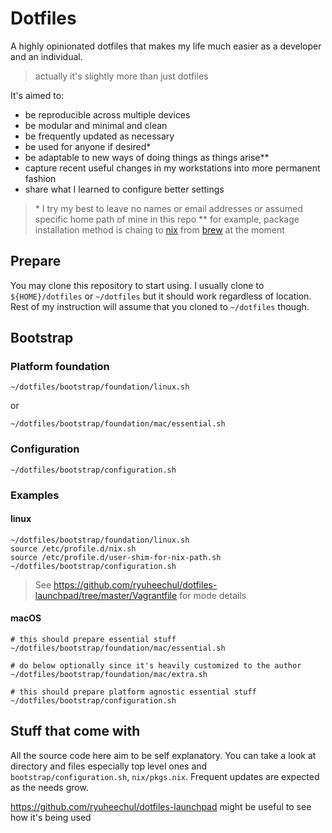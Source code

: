 # Dotfiles

A highly opinionated dotfiles that makes my life much easier as a developer and an individual.
> actually it's slightly more than just dotfiles

It's aimed to:
- be reproducible across multiple devices
- be modular and minimal and clean
- be frequently updated as necessary
- be used for anyone if desired\*
- be adaptable to new ways of doing things as things arise\*\*
- capture recent useful changes in my workstations into more permanent fashion
- share what I learned to configure better settings

> \* I try my best to leave no names or email addresses or assumed specific home path of mine in this repo
> \*\* for example, package installation method is chaing to [nix](https://github.com/NixOS/nix) from [brew](https://brew.sh) at the moment

## Prepare

You may clone this repository to start using.
I usually clone to `${HOME}/dotfiles` or `~/dotfiles` but it should work regardless of location.
Rest of my instruction will assume that you cloned to `~/dotfiles` though.

## Bootstrap

### Platform foundation

`~/dotfiles/bootstrap/foundation/linux.sh`

or

`~/dotfiles/bootstrap/foundation/mac/essential.sh`

### Configuration

`~/dotfiles/bootstrap/configuration.sh`

### Examples

#### linux

```
~/dotfiles/bootstrap/foundation/linux.sh
source /etc/profile.d/nix.sh
source /etc/profile.d/user-shim-for-nix-path.sh
~/dotfiles/bootstrap/configuration.sh
```

> See https://github.com/ryuheechul/dotfiles-launchpad/tree/master/Vagrantfile for mode details

#### macOS
```
# this should prepare essential stuff
~/dotfiles/bootstrap/foundation/mac/essential.sh

# do below optionally since it's heavily customized to the author
~/dotfiles/bootstrap/foundation/mac/extra.sh

# this should prepare platform agnostic essential stuff
~/dotfiles/bootstrap/configuration.sh
```

## Stuff that come with

All the source code here aim to be self explanatory.
You can take a look at directory and files especially top level ones and `bootstrap/configuration.sh`, `nix/pkgs.nix`.
Frequent updates are expected as the needs grow.

https://github.com/ryuheechul/dotfiles-launchpad might be useful to see how it's being used
